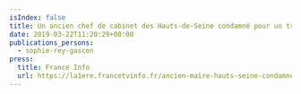 ```yaml
---
isIndex: false
title: Un ancien chef de cabinet des Hauts-de-Seine condamné pour un trafic de cocaïne entre la Martinique et la région parisienne
date: 2019-03-22T11:20:29+00:00
publications_persons:
  - sophie-rey-gascon
press:
  title: France Info
  url: https://la1ere.francetvinfo.fr/ancien-maire-hauts-seine-condamne-trafic-cocaine-entre-martinique-region-parisienne-692632.html
---
```

